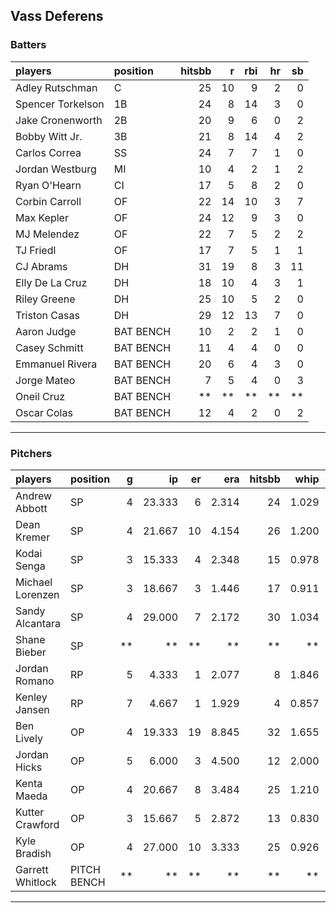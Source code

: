 ## Vass Deferens

### Batters

 
|players           |position  | hitsbb|  r| rbi| hr| sb| 
|:-----------------|:---------|------:|--:|---:|--:|--:| 
|Adley Rutschman   |C         |     25| 10|   9|  2|  0| 
|Spencer Torkelson |1B        |     24|  8|  14|  3|  0| 
|Jake Cronenworth  |2B        |     20|  9|   6|  0|  2| 
|Bobby Witt Jr.    |3B        |     21|  8|  14|  4|  2| 
|Carlos Correa     |SS        |     24|  7|   7|  1|  0| 
|Jordan Westburg   |MI        |     10|  4|   2|  1|  2| 
|Ryan O'Hearn      |CI        |     17|  5|   8|  2|  0| 
|Corbin Carroll    |OF        |     22| 14|  10|  3|  7| 
|Max Kepler        |OF        |     24| 12|   9|  3|  0| 
|MJ Melendez       |OF        |     22|  7|   5|  2|  2| 
|TJ Friedl         |OF        |     17|  7|   5|  1|  1| 
|CJ Abrams         |DH        |     31| 19|   8|  3| 11| 
|Elly De La Cruz   |DH        |     18| 10|   4|  3|  1| 
|Riley Greene      |DH        |     25| 10|   5|  2|  0| 
|Triston Casas     |DH        |     29| 12|  13|  7|  0| 
|Aaron Judge       |BAT BENCH |     10|  2|   2|  1|  0| 
|Casey Schmitt     |BAT BENCH |     11|  4|   4|  0|  0| 
|Emmanuel Rivera   |BAT BENCH |     20|  6|   4|  3|  0| 
|Jorge Mateo       |BAT BENCH |      7|  5|   4|  0|  3| 
|Oneil Cruz        |BAT BENCH |     **| **|  **| **| **| 
|Oscar Colas       |BAT BENCH |     12|  4|   2|  0|  2| 


* * *

### Pitchers

 
|players          |position    |  g|     ip| er|   era| hitsbb|  whip| so|  w| sv| 
|:----------------|:-----------|--:|------:|--:|-----:|------:|-----:|--:|--:|--:| 
|Andrew Abbott    |SP          |  4| 23.333|  6| 2.314|     24| 1.029| 23|  2|  0| 
|Dean Kremer      |SP          |  4| 21.667| 10| 4.154|     26| 1.200| 19|  1|  0| 
|Kodai Senga      |SP          |  3| 15.333|  4| 2.348|     15| 0.978| 17|  0|  0| 
|Michael Lorenzen |SP          |  3| 18.667|  3| 1.446|     17| 0.911| 17|  2|  0| 
|Sandy Alcantara  |SP          |  4| 29.000|  7| 2.172|     30| 1.034| 24|  1|  0| 
|Shane Bieber     |SP          | **|     **| **|    **|     **|    **| **| **| **| 
|Jordan Romano    |RP          |  5|  4.333|  1| 2.077|      8| 1.846|  3|  0|  2| 
|Kenley Jansen    |RP          |  7|  4.667|  1| 1.929|      4| 0.857|  6|  0|  5| 
|Ben Lively       |OP          |  4| 19.333| 19| 8.845|     32| 1.655| 14|  0|  0| 
|Jordan Hicks     |OP          |  5|  6.000|  3| 4.500|     12| 2.000|  4|  0|  1| 
|Kenta Maeda      |OP          |  4| 20.667|  8| 3.484|     25| 1.210| 30|  0|  0| 
|Kutter Crawford  |OP          |  3| 15.667|  5| 2.872|     13| 0.830| 18|  2|  0| 
|Kyle Bradish     |OP          |  4| 27.000| 10| 3.333|     25| 0.926| 23|  2|  0| 
|Garrett Whitlock |PITCH BENCH | **|     **| **|    **|     **|    **| **| **| **| 


* * *


